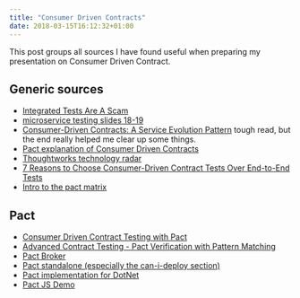 ```yaml
---
title: "Consumer Driven Contracts"
date: 2018-03-15T16:12:32+01:00
---
```


This post groups all sources I have found useful when preparing my presentation on Consumer Driven Contract.
<!--more-->
## Generic sources

- [Integrated Tests Are A Scam](https://blog.thecodewhisperer.com/permalink/integrated-tests-are-a-scam)
- [microservice testing slides 18-19](https://martinfowler.com/articles/microservice-testing/#testing-contract-introduction)
- [Consumer-Driven Contracts: A Service Evolution Pattern](https://martinfowler.com/articles/consumerDrivenContracts.html) tough read, but the end really helped me clear up some things.
- [Pact explanation of Consumer Driven Contracts](https://thoughtworks.github.io/pacto/patterns/cdc/)
- [Thoughtworks technology radar](https://www.thoughtworks.com/radar/techniques/consumer-driven-contract-testing)
- [7 Reasons to Choose Consumer-Driven Contract Tests Over End-to-End Tests](https://reflectoring.io/7-reasons-for-consumer-driven-contracts/)
- [Intro to the pact matrix](https://rea.tech/enter-the-pact-matrix-or-how-to-decouple-the-release-cycles-of-your-microservices/)

## Pact

- [Consumer Driven Contract Testing with Pact](https://blog.risingstack.com/consumer-driven-contract-testing-with-pact/)
- [Advanced Contract Testing - Pact Verification with Pattern Matching](https://blog.risingstack.com/advanced-contract-testing-pact-verification-with-pattern-matching/)
- [Pact Broker](https://github.com/pact-foundation/pact_broker)
- [Pact standalone (especially the can-i-deploy section)](https://github.com/pact-foundation/pact-ruby-standalone/releases)
- [Pact implementation for DotNet](https://github.com/pact-foundation/pact-net)
- [Pact JS Demo](https://github.com/pact-foundation/pact-js/tree/master/examples/e2e)
